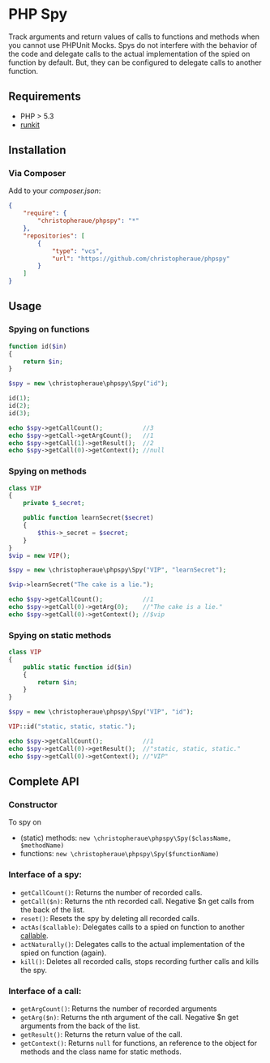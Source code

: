 PHP Spy
=======

Track arguments and return values of calls to functions and methods when you cannot use PHPUnit Mocks. Spys do not interfere with the behavior of the code and delegate calls to the actual implementation of the spied on function by default. But, they can be configured to delegate calls to another function.

Requirements
------------
* PHP > 5.3
* [runkit](https://github.com/zenovich/runkit)

Installation
------------
### Via Composer
Add to your *composer.json*:

```json
{
    "require": {
        "christopheraue/phpspy": "*"
    },
    "repositories": [
        {
            "type": "vcs",
            "url": "https://github.com/christopheraue/phpspy"
        }
    ]
}
```

Usage
-----
### Spying on functions
```php
function id($in)
{
    return $in;
}

$spy = new \christopheraue\phpspy\Spy("id");

id(1);
id(2);
id(3);

echo $spy->getCallCount();           //3
echo $spy->getCall->getArgCount();   //1
echo $spy->getCall(1)->getResult();  //2
echo $spy->getCall(0)->getContext(); //null
```

### Spying on methods
```php
class VIP
{
    private $_secret;

    public function learnSecret($secret)
    {
        $this->_secret = $secret;
    }
}
$vip = new VIP();

$spy = new \christopheraue\phpspy\Spy("VIP", "learnSecret");

$vip->learnSecret("The cake is a lie.");

echo $spy->getCallCount();           //1
echo $spy->getCall(0)->getArg(0);    //"The cake is a lie."
echo $spy->getCall(0)->getContext(); //$vip
```

### Spying on static methods
```php
class VIP
{
    public static function id($in)
    {
        return $in;
    }
}

$spy = new \christopheraue\phpspy\Spy("VIP", "id");

VIP::id("static, static, static.");

echo $spy->getCallCount();           //1
echo $spy->getCall(0)->getResult();  //"static, static, static."
echo $spy->getCall(0)->getContext(); //"VIP"
```

Complete API
------------
### Constructor
To spy on
* (static) methods: `new \christopheraue\phpspy\Spy($className, $methodName)`
* functions: `new \christopheraue\phpspy\Spy($functionName)`

### Interface of a spy:
* `getCallCount()`: Returns the number of recorded calls.
* `getCall($n)`: Returns the nth recorded call. Negative $n get calls from the back of the list.
* `reset()`: Resets the spy by deleting all recorded calls.
* `actAs($callable)`: Delegates calls to a spied on function to another [callable](http://php.net/manual/en/language.types.callable.php).
* `actNaturally()`: Delegates calls to the actual implementation of the spied on function (again).
* `kill()`: Deletes all recorded calls, stops recording further calls and kills the spy.

### Interface of a call:
* `getArgCount()`: Returns the number of recorded arguments
* `getArg($n)`: Returns the nth argument of the call. Negative $n get arguments from the back of the list.
* `getResult()`: Returns the return value of the call.
* `getContext()`: Returns `null` for functions, an reference to the object for methods and the class name for static methods.
